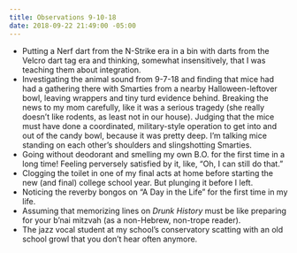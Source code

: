 ```yaml
---
title: Observations 9-10-18
date: 2018-09-22 21:49:00 -05:00
---
```


- Putting a Nerf dart from the N-Strike era in a bin with darts from the Velcro dart tag era and thinking, somewhat insensitively, that I was teaching them about integration.
- Investigating the animal sound from 9-7-18 and finding that mice had had a gathering there with Smarties from a nearby Halloween-leftover bowl, leaving wrappers and tiny turd evidence behind. Breaking the news to my mom carefully, like it was a serious tragedy (she really doesn’t like rodents, as least not in our house). Judging that the mice must have done a coordinated, military-style operation to get into and out of the candy bowl, because it was pretty deep. I’m talking mice standing on each other’s shoulders and slingshotting Smarties.
- Going without deodorant and smelling my own B.O. for the first time in a long time! Feeling perversely satisfied by it, like, “Oh, I can still do that.”
- Clogging the toilet in one of my final acts at home before starting the new (and final) college school year. But plunging it before I left.
- Noticing the reverby bongos on “A Day in the Life” for the first time in my life.
- Assuming that memorizing lines on *Drunk History* must be like preparing for your b’nai mitzvah (as a non-Hebrew, non-trope reader).
- The jazz vocal student at my school’s conservatory scatting with an old school growl that you don’t hear often anymore.